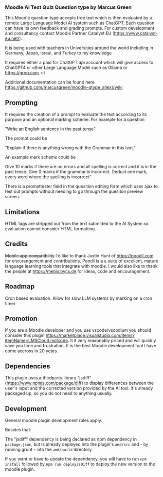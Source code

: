 ###  Moodle AI Text Quiz Question type by Marcus Green

This Moodle question type accepts free text which is then evaluated by a remote Large Language Model AI system such as ChatGPT. Each question can have its own feedback and grading prompts. For custom development and consultancy contact Moodle Partner Catalyst EU (https://www.catalyst-eu.net/).


It is being used with teachers in Universities around
the world including in Germany, Japan, Isreal, and Turkey to my knowledge

It requires either a paid for ChatGPT api account which will give access to ChatGPT4 or
other Large Language Model such as Ollama or https://groq.com.
ct

Additional documentation can be found here https://github.com/marcusgreen/moodle-qtype_aitext/wiki

## Prompting
It requires the creation of a prompt to evaluate the text according to its purpose and an optional marking scheme. For example for a question

"Write an English sentence in the past tense"

The prompt could be

"Explain if there is anything wrong with the Grammar in this text."

An example mark scheme could be

Give 10 marks if there are no errors and all spelling is correct and it is in the past tense. Give 0 marks if the grammar is incorrect. Deduct one mark,  every word where the spelling is incorrect"

There is a prompttester field in the quesition editing form which uses ajax to test out prompts without needing to go through the quesiton preview screen.

## Limitations

HTML tags are stripped out from the text submitted to the AI System so evaluation cannot consider HTML formatting.

## Credits

~~Mobile app compatibility~~
I'd like to thank Justin Hunt of https://poodll.com for encurangement and contributions. Poodll is a a suite of excellent, mature language learning tools that integrate with moodle.
I would also like to thank the people at https://mebis.bycs.de for ideas, code and encouragement.

## Roadmap

Cron based evaluation. Allow for slow LLM systems by marking on a cron timer

## Promotion
If you are a Moodle developer and you use vscode/vscodium you should consider this plugin https://marketplace.visualstudio.com/items?itemName=LMSCloud.mdlcode.
It it very reasonably priced and will quickly save you time and frustration. It is the best Moodle development tool I have come accross in 20 years.

## Dependencies

This plugin uses a thirdparty library "jsdiff" (https://www.npmjs.com/package/diff) to display differences between the user's input and the corrected version provided by the AI tool. It's already packaged up, so you do not need to anything usually.

## Development

General moodle plugin development rules apply.

Besides that:

The "jsdiff" dependency is being declared as npm dependency in `package.json`, but is already deployed into the plugin's `amd/src` and - by running grunt - into the `amd/build` directory.

If you want or have to update the dependency, you will have to run `npm install` followed by `npm run deployJsDiff` to deploy the new version to the moodle plugin.
